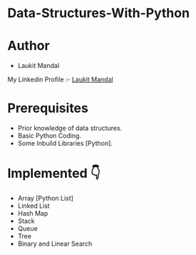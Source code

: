 # Data-Structures-With-Python

# Author 
* Laukit Mandal

My Linkedin Profile :- [Laukit Mandal](https://www.linkedin.com/in/laukit-mandal-a750a520a/) <br>

# Prerequisites
* Prior knowledge of data structures.
* Basic Python Coding.
* Some Inbuild Libraries [Python].

# Implemented 👇
* Array [Python List]
* Linked List
* Hash Map
* Stack
* Queue
* Tree
* Binary and Linear Search
